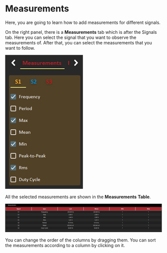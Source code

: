 # Measurements

Here, you are going to learn how to add measurements for different signals. 

On the right panel, there is a **Measurements** tab which is after the Signals tab. Here you can select the signal that you want to observe the measurements of. After that, you can select the measurements that you want to follow.

![](../../../../.gitbook/assets/image%20%2817%29.png)

All the selected measurements are shown in the **Measurements** **Table**.

![](../../../../.gitbook/assets/image%20%2894%29.png)

You can change the order of the columns by dragging them. You can sort the measurements according to a column by clicking on it. 

